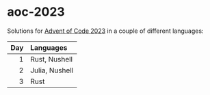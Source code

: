 # aoc-2023

Solutions for [Advent of Code 2023](https://adventofcode.com/2023) in a couple of different languages:

| Day  | Languages      |
| ---: | :------------- |
| 1    | Rust, Nushell  |
| 2    | Julia, Nushell |
| 3    | Rust           |
